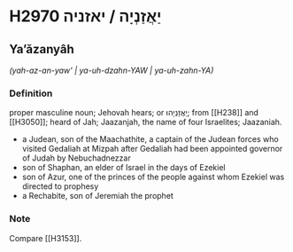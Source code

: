 # H2970 יַאֲזַנְיָה / יאזניה

## Yaʼăzanyâh

_(yah-az-an-yaw' | ya-uh-dzahn-YAW | ya-uh-zahn-YA)_

### Definition

proper masculine noun; Jehovah hears; or יַאֲזַנְיָהוּ; from [[H238]] and [[H3050]]; heard of Jah; Jaazanjah, the name of four Israelites; Jaazaniah.

- a Judean, son of the Maachathite, a captain of the Judean forces who visited Gedaliah at Mizpah after Gedaliah had been appointed governor of Judah by Nebuchadnezzar
- son of Shaphan, an elder of Israel in the days of Ezekiel
- son of Azur, one of the princes of the people against whom Ezekiel was directed to prophesy
- a Rechabite, son of Jeremiah the prophet


### Note

Compare [[H3153]].

